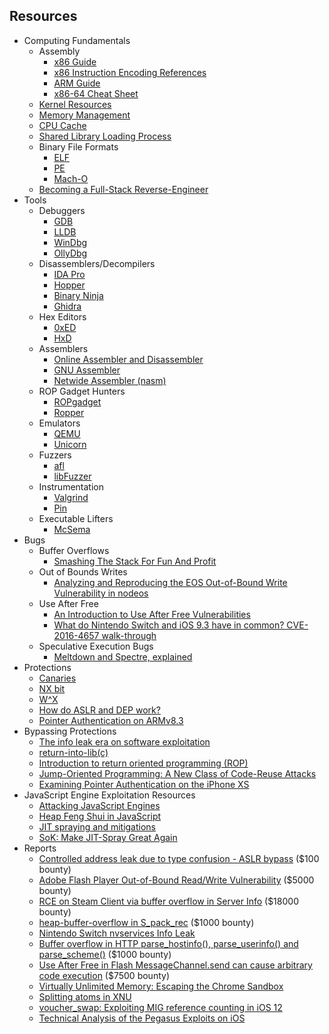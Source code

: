 

## Resources
- Computing Fundamentals
    - Assembly
        - [x86 Guide](https://www.cs.virginia.edu/~evans/cs216/guides/x86.html)
        - [x86 Instruction Encoding References](http://sandpile.org/)
        - [ARM Guide](https://www.coranac.com/tonc/text/asm.htm)
        - [x86-64 Cheat Sheet](https://cs.brown.edu/courses/cs033/docs/guides/x64_cheatsheet.pdf)
    - [Kernel Resources](https://wiki.osdev.org/Expanded_Main_Page)
    - [Memory Management](https://wiki.osdev.org/Memory_management)
    - [CPU Cache](https://en.wikipedia.org/wiki/CPU_cache)
    - [Shared Library Loading Process](https://amir.rachum.com/blog/2016/09/17/shared-libraries/)
    - Binary File Formats
        - [ELF](http://www.skyfree.org/linux/references/ELF_Format.pdf)
        - [PE](https://docs.microsoft.com/en-us/windows/desktop/debug/pe-format)
        - [Mach-O](https://lowlevelbits.org/parsing-mach-o-files/)
    - [Becoming a Full-Stack Reverse-Engineer](https://www.youtube.com/watch?v=9vKG8-TnawY)
- Tools
    - Debuggers
        - [GDB](https://www.gnu.org/software/gdb/)
        - [LLDB](https://lldb.llvm.org/)
        - [WinDbg](https://docs.microsoft.com/en-us/windows-hardware/drivers/debugger/debugger-download-tools)
        - [OllyDbg](http://www.ollydbg.de/)
    - Disassemblers/Decompilers
        - [IDA Pro](https://hex-rays.com/ida-pro/)
        - [Hopper](https://www.hopperapp.com/)
        - [Binary Ninja](https://binary.ninja/)
        - [Ghidra](https://www.nsa.gov/resources/everyone/ghidra/)
    - Hex Editors
        - [0xED](https://www.suavetech.com/0xed/)
        - [HxD](https://mh-nexus.de/en/hxd/)
    - Assemblers
        - [Online Assembler and Disassembler](http://shell-storm.org/online/Online-Assembler-and-Disassembler/)
        - [GNU Assembler](https://en.wikipedia.org/wiki/GNU_Assembler)
        - [Netwide Assembler (nasm)](https://en.wikipedia.org/wiki/Netwide_Assembler)
    - ROP Gadget Hunters
        - [ROPgadget](https://github.com/JonathanSalwan/ROPgadget)
        - [Ropper](https://github.com/sashs/Ropper)
    - Emulators
        - [QEMU](https://www.qemu.org/)
        - [Unicorn](https://www.unicorn-engine.org/)
    - Fuzzers
        - [afl](https://lcamtuf.coredump.cx/afl/)
        - [libFuzzer](https://llvm.org/docs/LibFuzzer.html)
    - Instrumentation
        - [Valgrind](http://valgrind.org/)
        - [Pin](https://software.intel.com/en-us/articles/pin-a-dynamic-binary-instrumentation-tool)
    - Executable Lifters
        - [McSema](https://github.com/trailofbits/mcsema)
- Bugs
    - Buffer Overflows
        - [Smashing The Stack For Fun And Profit](http://phrack.org/issues/49/14.html)
    - Out of Bounds Writes
        - [Analyzing and Reproducing the EOS Out-of-Bound Write Vulnerability in nodeos](https://medium.com/@peckshield/reproducing-the-eos-out-of-bound-write-vulnerability-in-nodeos-6a0487070ced)
    - Use After Free
        - [An Introduction to Use After Free Vulnerabilities](https://www.purehacking.com/blog/lloyd-simon/an-introduction-to-use-after-free-vulnerabilities)
        - [What do Nintendo Switch and iOS 9.3 have in common? CVE-2016-4657 walk-through](https://www.youtube.com/watch?v=xkdPjbaLngE&feature=youtu.be)
    - Speculative Execution Bugs
        - [Meltdown and Spectre, explained](https://medium.com/@mattklein123/meltdown-spectre-explained-6bc8634cc0c2)
- Protections
    - [Canaries](https://en.wikipedia.org/wiki/Buffer_overflow_protection#Canaries)
    - [NX bit](https://en.wikipedia.org/wiki/NX_bit)
    - [W^X](https://en.wikipedia.org/wiki/W%5EX)
    - [How do ASLR and DEP work?](https://security.stackexchange.com/questions/18556/how-do-aslr-and-dep-work)
    - [Pointer Authentication on ARMv8.3](https://www.qualcomm.com/media/documents/files/whitepaper-pointer-authentication-on-armv8-3.pdf)
- Bypassing Protections
    - [The info leak era on software exploitation](https://media.blackhat.com/bh-us-12/Briefings/Serna/BH_US_12_Serna_Leak_Era_Slides.pdf)
    - [return-into-lib(c)](http://phrack.org/issues/58/4.html)
    - [Introduction to return oriented programming (ROP)](http://codearcana.com/posts/2013/05/28/introduction-to-return-oriented-programming-rop.html)
    - [Jump-Oriented Programming: A New Class of Code-Reuse Attacks](https://www.comp.nus.edu.sg/~liangzk/papers/asiaccs11.pdf)
    - [Examining Pointer Authentication on the iPhone XS](https://googleprojectzero.blogspot.com/2019/02/examining-pointer-authentication-on.html)
- JavaScript Engine Exploitation Resources
    - [Attacking JavaScript Engines](http://www.phrack.org/papers/attacking_javascript_engines.html)
    - [Heap Feng Shui in JavaScript](https://www.blackhat.com/presentations/bh-europe-07/Sotirov/Presentation/bh-eu-07-sotirov-apr19.pdf)
    - [JIT spraying and mitigations](https://www.piotrbania.com/all/articles/pbania-jit-mitigations2010.pdf)
    - [SoK: Make JIT-Spray Great Again](https://www.usenix.org/system/files/conference/woot18/woot18-paper-gawlik.pdf)
- Reports
    - [Controlled address leak due to type confusion - ASLR bypass](https://hackerone.com/reports/207321) ($100 bounty)
    - [Adobe Flash Player Out-of-Bound Read/Write Vulnerability](https://hackerone.com/reports/31408) ($5000 bounty)
    - [RCE on Steam Client via buffer overflow in Server Info](https://hackerone.com/reports/470520) ($18000 bounty)
    - [heap-buffer-overflow in S_pack_rec](https://hackerone.com/reports/354650) ($1000 bounty)
    - [Nintendo Switch nvservices Info Leak](https://daeken.svbtle.com/nintendo-switch-nvservices-info-leak)
    - [Buffer overflow in HTTP parse_hostinfo(), parse_userinfo() and parse_scheme()](https://hackerone.com/reports/174069) ($1000 bounty)
    - [Use After Free in Flash MessageChannel.send can cause arbitrary code execution](https://hackerone.com/reports/47234) ($7500 bounty)
    - [Virtually Unlimited Memory: Escaping the Chrome Sandbox](https://googleprojectzero.blogspot.com/2019/04/virtually-unlimited-memory-escaping.html)
    - [Splitting atoms in XNU](https://googleprojectzero.blogspot.com/2019/04/splitting-atoms-in-xnu.html)
    - [voucher_swap: Exploiting MIG reference counting in iOS 12](https://googleprojectzero.blogspot.com/2019/01/voucherswap-exploiting-mig-reference.html)
    - [Technical Analysis of the Pegasus Exploits on iOS](https://info.lookout.com/rs/051-ESQ-475/images/pegasus-exploits-technical-details.pdf)